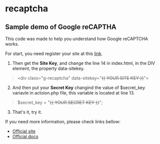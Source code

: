 # recaptcha
## Sample demo of Google reCAPTHA

This code was made to help you understand how Google reCAPTCHA works.

For start, you need register your site at this [link](https://www.google.com/recaptcha/admin#createsite).

1. Then get the **Site Key**, and change the line 14 in index.html, in the DIV element, the property data-sitekey.

> \<div class="g-recaptcha" data-sitekey="~~{{ YOUR SITE KEY }}~~"></div>

2. And then put your **Secret Key** changind the value of $secret_key variavle in actoion.php file, this variable is located at line 13.

> $secret_key = "~~{{ YOUR SECRET KEY }}~~";

3. That's it, try it.

If you need more information, please check links bellow:

- [Official site](https://developers.google.com/recaptcha)
- [Official docs](https://developers.google.com/recaptcha/docs/start)